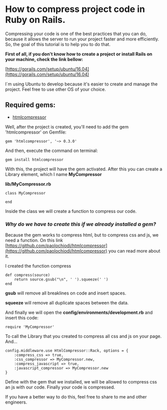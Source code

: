 ﻿# How to compress project code in Ruby on Rails.

Compressing your code is one of the best practices that you can do, because it allows the server to run your project faster and more efficiently. So, the goal of this tutorial is to help you to do that.

__First of all, if you don't know how to create a project or install Rails on your machine, check the link bellow:__

[https://gorails.com/setup/ubuntu/16.04](https://gorails.com/setup/ubuntu/16.04)

I´m using Ubuntu to develop because it's easier to create and manage the project. Feel free to use other OS of your choice.

## Required gems:
- [htmlcompressor](https://rubygems.org/gems/htmlcompressor)

Well, after the project is created, you'll need to add the gem 'htmlcompressor' on Gemfile:
```
gem 'htmlcompressor', '~> 0.3.0'
```

And then, execute the command on terminal:
```
gem install htmlcompressor
```

With this, the project will have the gem activated.
After this you can create a Library element, which I name __MyCompressor__

__lib/MyCompressor.rb__
```
class MyCompressor

end
```

Inside the class we will create a function to compress our code.

### _Why do we have to create this if we already installed a gem?_
Because the gem works to compress html, but to compress css and js, we need a function.
On this link [https://github.com/paolochiodi/htmlcompressor](https://github.com/paolochiodi/htmlcompressor) you can read more about it.

I created the function compress
```
def compress(source)
	return source.gsub("\n", ' ').squeeze(' ')
end
```
__gsub__ will remove all breaklines on code and insert spaces.

__squeeze__ will remove all duplicate spaces between the data.

And finally we will open the __config/environments/development.rb__ and insert this code:

```
require 'MyCompressor'
```

To call the Library that you created to compress all css and js on your page.
And...

```  
config.middleware.use HtmlCompressor::Rack, options = {
	:compress_css => true,
	:css_compressor => MyCompressor.new,
	:compress_javascript => true,
	:javascript_compressor => MyCompressor.new
}
```

Define with the gem that we installed, we will be allowed to compress css an js with our code.
Finally your code is compressed. 

If you have a better way to do this, feel free to share to me and other engineers.
